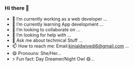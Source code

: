 ### Hi there 👋



- 🔭 I’m currently working as a web developer  ...
- 🌱 I’m currently learning App development ...
- 👯 I’m looking to collaborate on ...
- 🤔 I’m looking for help with  ...
- 💬 Ask me about techmical Stuff ...
- 📫 How to reach me: Email:kinjaldwivedi6@gmail.com ...
- 😄 Pronouns: She/Her...
- ⚡ Fun fact: Day Dreamer/Night Owl 😄...

